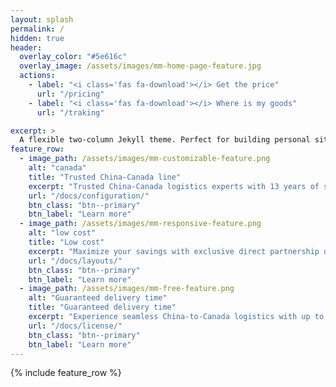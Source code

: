 ```yaml
---
layout: splash
permalink: /
hidden: true
header:
  overlay_color: "#5e616c"
  overlay_image: /assets/images/mm-home-page-feature.jpg
  actions:
    - label: "<i class='fas fa-download'></i> Get the price"
      url: "/pricing"
    - label: "<i class='fas fa-download'></i> Where is my goods"
      url: "/traking"

excerpt: >
  A flexible two-column Jekyll theme. Perfect for building personal sites, blogs, and portfolios.<br />
feature_row:
  - image_path: /assets/images/mm-customizable-feature.png
    alt: "canada"
    title: "Trusted China-Canada line"
    excerpt: "Trusted China-Canada logistics experts with 13 years of specialized door-to-door excellence—your cargo, our proven legacy."
    url: "/docs/configuration/"
    btn_class: "btn--primary"
    btn_label: "Learn more"
  - image_path: /assets/images/mm-responsive-feature.png
    alt: "low cost"
    title: "Low cost"
    excerpt: "Maximize your savings with exclusive direct partnership discounts and unbeatable rates—your trusted solution for low-cost, high-quality China-to-Canada logistics."
    url: "/docs/layouts/"
    btn_class: "btn--primary"
    btn_label: "Learn more"
  - image_path: /assets/images/mm-free-feature.png
    alt: "Guaranteed delivery time"
    title: "Guaranteed delivery time"
    excerpt: "Experience seamless China-to-Canada logistics with up to 20-day guaranteed door-to-door delivery—your cargo arrives on time, every time."
    url: "/docs/license/"
    btn_class: "btn--primary"
    btn_label: "Learn more"      
---
```


{% include feature_row %}

